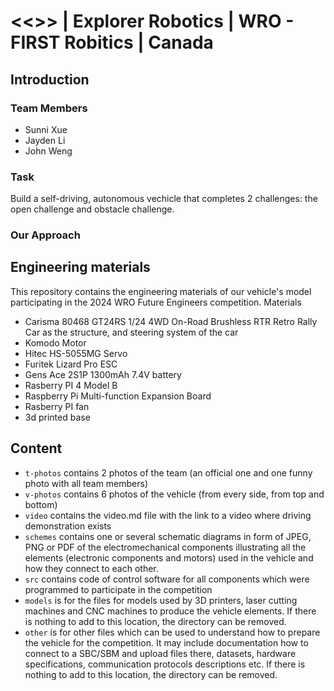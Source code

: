 # <<<Team Name>>> | Explorer Robotics | WRO - FIRST Robitics | Canada

## Introduction

### Team Members <br>
- Sunni Xue
- Jayden Li
- John Weng
### Task 
Build a self-driving, autonomous vechicle that completes 2 challenges: the open challenge and obstacle challenge.
### Our Approach


## Engineering materials

This repository contains the engineering materials of our vehicle's model participating in the 2024 WRO Future Engineers competition.
Materials
* Carisma 80468 GT24RS 1/24 4WD On-Road Brushless RTR Retro Rally Car as the structure, and steering system of the car
* Komodo Motor
* Hitec HS-5055MG Servo
* Furitek Lizard Pro ESC
* Gens Ace 2S1P 1300mAh 7.4V battery
* Rasberry PI 4 Model B
* Raspberry Pi Multi-function Expansion Board 
* Rasberry PI fan
* 3d printed base

## Content

- `t-photos` contains 2 photos of the team (an official one and one funny photo with all team members)
- `v-photos` contains 6 photos of the vehicle (from every side, from top and bottom)
- `video` contains the video.md file with the link to a video where driving demonstration exists
- `schemes` contains one or several schematic diagrams in form of JPEG, PNG or PDF of the electromechanical components illustrating all the elements (electronic components and motors) used in the vehicle and how they connect to each other.
- `src` contains code of control software for all components which were programmed to participate in the competition
- `models` is for the files for models used by 3D printers, laser cutting machines and CNC machines to produce the vehicle elements. If there is nothing to add to this location, the directory can be removed.
- `other` is for other files which can be used to understand how to prepare the vehicle for the competition. It may include documentation how to connect to a SBC/SBM and upload files there, datasets, hardware specifications, communication protocols descriptions etc. If there is nothing to add to this location, the directory can be removed.
